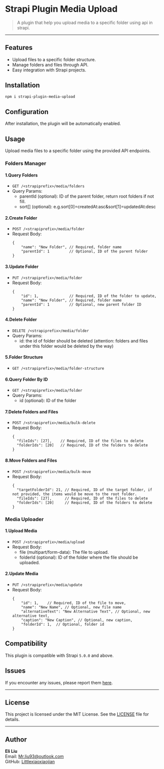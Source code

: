 # Strapi Plugin Media Upload

> A plugin that help you upload media to a specific folder using api in strapi.

---

## Features

- Upload files to a specific folder structure.
- Manage folders and files through API.
- Easy integration with Strapi projects.

## Installation
```bash
npm i strapi-plugin-media-upload
```

## Configuration
After installation, the plugin will be automatically enabled.

## Usage

Upload media files to a specific folder using the provided API endpoints.

### Folders Manager
#### 1.Query Folders
- `GET /<strapiprefix>/media/folders`
- Query Params: 
  - parentId (optional): ID of the parent folder, return root folders if not fill.
  - sort[] (optional): e.g.sort[0]=createdAt:asc&sort[1]=updatedAt:desc

#### 2.Create Folder
- `POST /<strapiprefix>/media/folder`
- Request Body: 
    ```
    {
        "name": "New Folder", // Required, folder name
        "parentId": 1         // Optional, ID of the parent folder
    }
    ```

#### 3.Update Folder
- `PUT /<strapiprefix>/media/folder`
- Request Body: 
    ```
    {
        "id": 1,              // Required, ID of the folder to update,
        "name": "New Folder", // Required, folder name
        "parentId": 1         // Optional, new parent folder ID
    }
    ```

#### 4.Delete Folder
- `DELETE /<strapiprefix>/media/folder`
- Query Params: 
  - id: the id of folder should be deleted (attention: folders and files under this folder would be deleted by the way)

#### 5.Folder Structure
- `GET /<strapiprefix>/media/folder-structure`

#### 6.Query Folder By ID
- `GET /<strapiprefix>/media/folder`
- Query Params: 
  - id (optional): ID of the folder

#### 7.Delete Folders and Files
- `POST /<strapiprefix>/media/bulk-delete`
- Request Body: 
    ```
    {
      "fileIds": [27],    // Required, ID of the files to delete
      "folderIds": [20]   // Required, ID of the folders to delete
    }
    ```

#### 8.Move Folders and Files
- `POST /<strapiprefix>/media/bulk-move`
- Request Body: 
    ```
    {
      "targetFolderId": 21, // Required, ID of the target folder, if not provided, the items would be move to the root folder.
      "fileIds": [27],      // Required, ID of the files to delete
      "folderIds": [20]     // Required, ID of the folders to delete
    }
    ```


### Media Uploader
#### 1.Upload Media
- `POST /<strapiprefix>/media/upload`
- Request Body:
  - file (multipart/form-data): The file to upload.
  - folderId (optional): ID of the folder where the file should be uploaded.

#### 2.Update Media
- `PUT /<strapiprefix>/media/update`
- Request Body: 
    ```
    {
        "id": 1,    // Required, ID of the file to move,
        "name": "New Name", // Optional, new file name
        "alternativeText": "New Alternative Text", // Optional, new alternative text,
        "caption": "New Caption", // Optional, new caption,
        "folderId": 1,  // Optional, folder id
    }
    ```

## Compatibility

This plugin is compatible with Strapi `5.0.0` and above.

## Issues

If you encounter any issues, please report them [here](https://woa.com/intl/intl_cgi/strapi-plugin-media-upload/issues).

---

## License

This project is licensed under the MIT License. See the [LICENSE](./LICENSE) file for details.

---

## Author

**Eli Liu**  
Email: [Mr.liu93@outlook.com](mailto:Mr.liu93@outlook.com)  
GitHub: [Littlexiaoxiaojian](https://github.com/Littlexiaoxiaojian)
